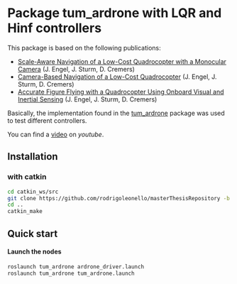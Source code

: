 # Package tum_ardrone with LQR and Hinf controllers

This package is based on the following publications:

- [Scale-Aware Navigation of a Low-Cost Quadrocopter with a Monocular Camera](https://vision.in.tum.de/_media/spezial/bib/engel14ras.pdf) (J. Engel, J. Sturm, D. Cremers)
- [Camera-Based Navigation of a Low-Cost Quadrocopter](https://vision.in.tum.de/_media/spezial/bib/engel12iros.pdf) (J. Engel, J. Sturm, D. Cremers)
- [Accurate Figure Flying with a Quadrocopter Using Onboard Visual and Inertial Sensing](https://vision.in.tum.de/_media/spezial/bib/engel12vicomor.pdf) (J. Engel, J. Sturm, D. Cremers) 

Basically, the implementation found in the [tum_ardrone](https://github.com/tum-vision/tum_ardrone) package was used to test different controllers.

You can find a [video](https://www.youtube.com/watch?v=CTL7NOJsIjA) on *youtube*.

## Installation

### with catkin

``` bash
cd catkin_ws/src
git clone https://github.com/rodrigoleonello/masterThesisRepository -b main
cd ..
catkin_make
```

## Quick start

#### Launch the nodes

``` bash
roslaunch tum_ardrone ardrone_driver.launch
roslaunch tum_ardrone tum_ardrone.launch
```

